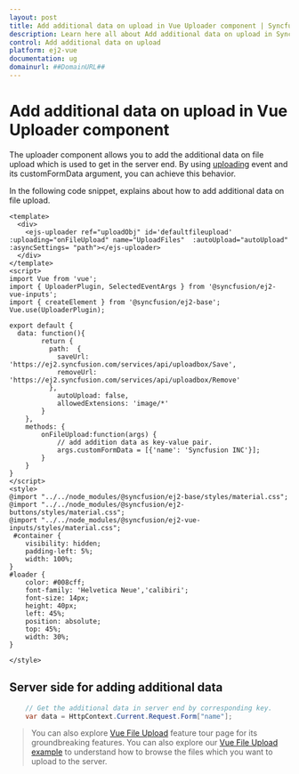 ```yaml
---
layout: post
title: Add additional data on upload in Vue Uploader component | Syncfusion
description: Learn here all about Add additional data on upload in Syncfusion Vue Uploader component of Syncfusion Essential JS 2 and more.
control: Add additional data on upload 
platform: ej2-vue
documentation: ug
domainurl: ##DomainURL##
---
```


# Add additional data on upload in Vue Uploader component

The uploader component allows you to add the additional data on file upload which is used to get in the server end. By using [uploading](https://ej2.syncfusion.com/vue/documentation/api/uploader/#uploading) event and its customFormData argument, you can achieve this behavior.

In the following code snippet, explains about how to add additional data on file upload.

```
<template>
  <div>
    <ejs-uploader ref="uploadObj" id='defaultfileupload' :uploading="onFileUpload" name="UploadFiles"  :autoUpload="autoUpload" :asyncSettings= "path"></ejs-uploader>
  </div>
</template>
<script>
import Vue from 'vue';
import { UploaderPlugin, SelectedEventArgs } from '@syncfusion/ej2-vue-inputs';
import { createElement } from '@syncfusion/ej2-base';
Vue.use(UploaderPlugin);

export default {
  data: function(){
        return {
          path:  {
            saveUrl: 'https://ej2.syncfusion.com/services/api/uploadbox/Save',
            removeUrl: 'https://ej2.syncfusion.com/services/api/uploadbox/Remove'
          },
            autoUpload: false,
            allowedExtensions: 'image/*'
        }
    },
    methods: {
        onFileUpload:function(args) {
            // add addition data as key-value pair.
            args.customFormData = [{'name': 'Syncfusion INC'}];
        }
    }
}
</script>
<style>
@import "../../node_modules/@syncfusion/ej2-base/styles/material.css";
@import "../../node_modules/@syncfusion/ej2-buttons/styles/material.css";
@import "../../node_modules/@syncfusion/ej2-vue-inputs/styles/material.css";
 #container {
    visibility: hidden;
    padding-left: 5%;
    width: 100%;
}
#loader {
    color: #008cff;
    font-family: 'Helvetica Neue','calibiri';
    font-size: 14px;
    height: 40px;
    left: 45%;
    position: absolute;
    top: 45%;
    width: 30%;
}

</style>
```

## Server side for adding additional data

```c#
    // Get the additional data in server end by corresponding key.
    var data = HttpContext.Current.Request.Form["name"];
```

>You can also explore [Vue File Upload](https://www.syncfusion.com/vue-ui-components/vue-file-upload) feature tour page for its groundbreaking features. You can also explore our [Vue File Upload example](https://ej2.syncfusion.com/vue/demos/#/material/uploader/default.html) to understand how to browse the files which you want to upload to the server.
